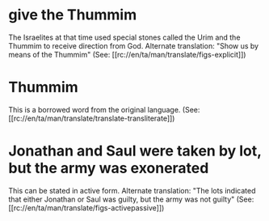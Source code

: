 # give the Thummim

The Israelites at that time used special stones called the Urim and the Thummim to receive direction from God. Alternate translation: "Show us by means of the Thummim" (See: [[rc://en/ta/man/translate/figs-explicit]])

# Thummim

This is a borrowed word from the original language. (See: [[rc://en/ta/man/translate/translate-transliterate]])

# Jonathan and Saul were taken by lot, but the army was exonerated

This can be stated in active form. Alternate translation: "The lots indicated that either Jonathan or Saul was guilty, but the army was not guilty" (See: [[rc://en/ta/man/translate/figs-activepassive]])

